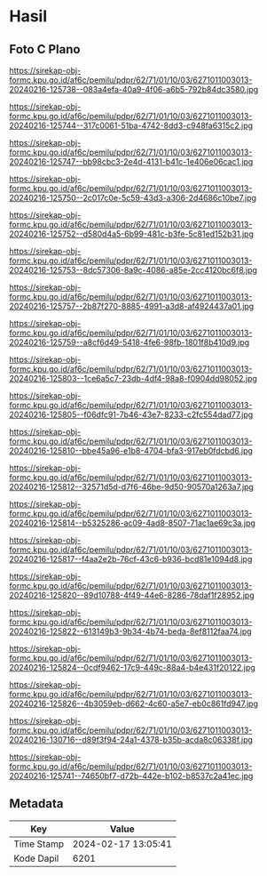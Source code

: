 # Hasil

## Foto C Plano

https://sirekap-obj-formc.kpu.go.id/af6c/pemilu/pdpr/62/71/01/10/03/6271011003013-20240216-125738--083a4efa-40a9-4f06-a6b5-792b84dc3580.jpg

https://sirekap-obj-formc.kpu.go.id/af6c/pemilu/pdpr/62/71/01/10/03/6271011003013-20240216-125744--317c0061-51ba-4742-8dd3-c948fa6315c2.jpg

https://sirekap-obj-formc.kpu.go.id/af6c/pemilu/pdpr/62/71/01/10/03/6271011003013-20240216-125747--bb98cbc3-2e4d-4131-b41c-1e406e06cac1.jpg

https://sirekap-obj-formc.kpu.go.id/af6c/pemilu/pdpr/62/71/01/10/03/6271011003013-20240216-125750--2c017c0e-5c59-43d3-a306-2d4686c10be7.jpg

https://sirekap-obj-formc.kpu.go.id/af6c/pemilu/pdpr/62/71/01/10/03/6271011003013-20240216-125752--d580d4a5-6b99-481c-b3fe-5c81ed152b31.jpg

https://sirekap-obj-formc.kpu.go.id/af6c/pemilu/pdpr/62/71/01/10/03/6271011003013-20240216-125753--8dc57306-8a9c-4086-a85e-2cc4120bc6f8.jpg

https://sirekap-obj-formc.kpu.go.id/af6c/pemilu/pdpr/62/71/01/10/03/6271011003013-20240216-125757--2b87f270-8885-4991-a3d8-af4924437a01.jpg

https://sirekap-obj-formc.kpu.go.id/af6c/pemilu/pdpr/62/71/01/10/03/6271011003013-20240216-125759--a8cf6d49-5418-4fe6-98fb-1801f8b410d9.jpg

https://sirekap-obj-formc.kpu.go.id/af6c/pemilu/pdpr/62/71/01/10/03/6271011003013-20240216-125803--1ce6a5c7-23db-4df4-98a8-f0904dd98052.jpg

https://sirekap-obj-formc.kpu.go.id/af6c/pemilu/pdpr/62/71/01/10/03/6271011003013-20240216-125805--f06dfc91-7b46-43e7-8233-c2fc554dad77.jpg

https://sirekap-obj-formc.kpu.go.id/af6c/pemilu/pdpr/62/71/01/10/03/6271011003013-20240216-125810--bbe45a96-e1b8-4704-bfa3-917eb0fdcbd6.jpg

https://sirekap-obj-formc.kpu.go.id/af6c/pemilu/pdpr/62/71/01/10/03/6271011003013-20240216-125812--32571d5d-d7f6-46be-9d50-90570a1263a7.jpg

https://sirekap-obj-formc.kpu.go.id/af6c/pemilu/pdpr/62/71/01/10/03/6271011003013-20240216-125814--b5325286-ac09-4ad8-8507-71ac1ae69c3a.jpg

https://sirekap-obj-formc.kpu.go.id/af6c/pemilu/pdpr/62/71/01/10/03/6271011003013-20240216-125817--f4aa2e2b-76cf-43c6-b936-bcd81e1094d8.jpg

https://sirekap-obj-formc.kpu.go.id/af6c/pemilu/pdpr/62/71/01/10/03/6271011003013-20240216-125820--89d10788-4f49-44e6-8286-78daf1f28952.jpg

https://sirekap-obj-formc.kpu.go.id/af6c/pemilu/pdpr/62/71/01/10/03/6271011003013-20240216-125822--613149b3-9b34-4b74-beda-8ef8112faa74.jpg

https://sirekap-obj-formc.kpu.go.id/af6c/pemilu/pdpr/62/71/01/10/03/6271011003013-20240216-125824--0cdf9462-17c9-449c-88a4-b4e431f20122.jpg

https://sirekap-obj-formc.kpu.go.id/af6c/pemilu/pdpr/62/71/01/10/03/6271011003013-20240216-125826--4b3059eb-d662-4c60-a5e7-eb0c861fd947.jpg

https://sirekap-obj-formc.kpu.go.id/af6c/pemilu/pdpr/62/71/01/10/03/6271011003013-20240216-130716--d89f3f94-24a1-4378-b35b-acda8c06338f.jpg

https://sirekap-obj-formc.kpu.go.id/af6c/pemilu/pdpr/62/71/01/10/03/6271011003013-20240216-125741--74650bf7-d72b-442e-b102-b8537c2a41ec.jpg


## Metadata

| Key        | Value               |
| ---------- | ------------------- |
| Time Stamp | 2024-02-17 13:05:41 |
| Kode Dapil | 6201                |



